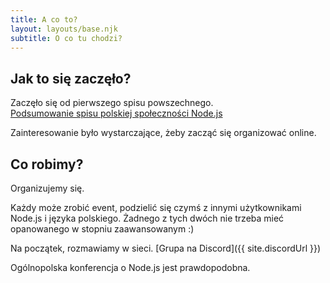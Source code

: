 ```yaml
---
title: A co to?
layout: layouts/base.njk
subtitle: O co tu chodzi?
---
```


## Jak to się zaczęło?

Zaczęło się od pierwszego spisu powszechnego.  
[Podsumowanie spisu polskiej społeczności Node.js](https://dev.to/naugtur/spis-powszechny-node-js-w-polsce-24o2)

Zainteresowanie było wystarczające, żeby zacząć się organizować online.

## Co robimy?

Organizujemy się. 

Każdy może zrobić event, podzielić się czymś z innymi użytkownikami Node.js i języka polskiego. Żadnego z tych dwóch nie trzeba mieć opanowanego w stopniu zaawansowanym :)

Na początek, rozmawiamy w sieci. [Grupa na Discord]({{ site.discordUrl }})

Ogólnopolska konferencja o Node.js jest prawdopodobna.